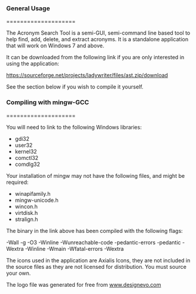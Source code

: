 ### General Usage
====================

The Acronym Search Tool is a semi-GUI, semi-command line based tool to help find, add, delete, and extract acronyms.
It is a standalone application that will work on Windows 7 and above.

It can be downloaded from the following link if you are only interested in using the application:

https://sourceforge.net/projects/ladywriter/files/ast.zip/download


See the section below if you wish to compile it yourself.


### Compiling with mingw-GCC
====================

You will need to link to the following Windows libraries:
  - gdi32
  - user32
  - kernel32
  - comctl32
  - comdlg32
  
Your installation of mingw may not have the following files, and might be required:
  - winapifamily.h
  - mingw-unicode.h
  - wincon.h
  - virtdisk.h
  - stralign.h
  
  The binary in the link above has been compiled with the following flags:
  
  -Wall -g -O3 -Winline -Wunreachable-code -pedantic-errors -pedantic -Wextra -Winline -Wmain -Wfatal-errors -Wextra
  
  The icons used in the application are Axialis Icons, they are not included in the source files as they are not licensed for distribution. You must source your own.
  
  The logo file was generated for free from www.designevo.com
